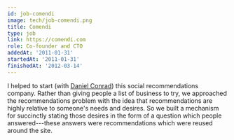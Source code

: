 ```yaml
---
id: job-comendi
image: tech/job-comendi.png
title: Comendi
type: job
link: https://comendi.com
role: Co-founder and CTO
addedAt: '2011-01-31'
startedAt: '2011-01-31'
finishedAt: '2012-03-14'
---
```


I helped to start (with [Daniel Conrad](http://www.linkedin.com/in/dconrad)) this social
recommendations company. Rather than giving people a list of business to try, we approached the
recommendations problem with the idea that recommendations are highly relative to someone's needs
and desires. So we built a mechanism for succinctly stating those desires in the form of a question
which people answered---these answers were recommendations which were reused around the site.
